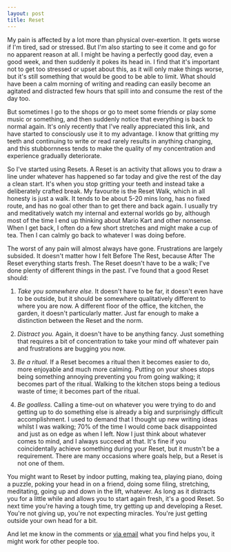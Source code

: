 ```yaml
---
layout: post
title: Reset
---
```


My pain is affected by a lot more than physical over-exertion. It gets worse if I'm tired, sad or stressed. But I'm also starting to see it come and go for no apparent reason at all. I might be having a perfectly good day, even a good week, and then suddenly it pokes its head in. I find that it's important not to get too stressed or upset about this, as it will only make things worse, but it's still something that would be good to be able to limit. What should have been a calm morning of writing and reading can easily become an agitated and distracted few hours that spill into and consume the rest of the day too.

But sometimes I go to the shops or go to meet some friends or play some music or something, and then suddenly notice that everything is back to normal again. It's only recently that I've really appreciated this link, and have started to consciously use it to my advantage. I know that gritting my teeth and continuing to write or read rarely results in anything changing, and this stubbornness tends to make the quality of my concentration and experience gradually deteriorate.

So I've started using Resets. A Reset is an activity that allows you to draw a line under whatever has happened so far today and give the rest of the day a clean start. It's when you stop gritting your teeth and instead take a deliberately crafted break. My favourite is the Reset Walk, which in all honesty is just a walk. It tends to be about 5-20 mins long, has no fixed route, and has no goal other than to get there and back again. I usually try and meditatively watch my internal and external worlds go by, although most of the time I end up thinking about Mario Kart and other nonsense. When I get back, I often do a few short stretches and might make a cup of tea. Then I can calmly go back to whatever I was doing before.

The worst of any pain will almost always have gone. Frustrations are largely subsided. It doesn't matter how I felt Before The Rest, because After The Reset everything starts fresh. The Reset doesn't have to be a walk; I've done plenty of different things in the past. I've found that a good Reset should:

1. <em>Take you somewhere else.</em> It doesn't have to be far, it doesn't even have to be outside, but it should be somewhere qualitatively different to where you are now. A different floor of the office, the kitchen, the garden, it doesn't particularly matter. Just far enough to make a distinction between the Reset and the norm.

2. <em>Distract you.</em> Again, it doesn't have to be anything fancy. Just something that requires a bit of concentration to take your mind off whatever pain and frustrations are bugging you now.

3. <em>Be a ritual.</em> If a Reset becomes a ritual then it becomes easier to do, more enjoyable and much more calming. Putting on your shoes stops being something annoying preventing you from going walking; it becomes part of the ritual. Walking to the kitchen stops being a tedious waste of time; it becomes part of the ritual.

4. <em>Be goalless.</em> Calling a time-out on whatever you were trying to do and getting up to do something else is already a big and surprisingly difficult accomplishment. I used to demand that I thought up new writing ideas whilst I was walking; 70% of the time I would come back disappointed and just as on edge as when I left. Now I just think about whatever comes to mind, and I always succeed at that. It's fine if you coincidentally achieve something during your Reset, but it mustn't be a requirement. There are many occasions where goals help, but a Reset is not one of them.

You might want to Reset by indoor putting, making tea, playing piano, doing a puzzle, poking your head in on a friend, doing some filing, stretching, meditating, going up and down in the lift, whatever. As long as it distracts you for a little while and allows you to start again fresh, it's a good Reset. So next time you're having a tough time, try getting up and developing a Reset. You're not giving up, you're not expecting miracles. You're just getting outside your own head for a bit.

And let me know in the comments or <a href="mailto:bobjheaton@gmail.com">via email</a> what you find helps you, it might work for other people too.